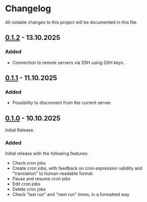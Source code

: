 # Changelog

All notable changes to this project will be documented in this file.

## [0.1.2] - 13.10.2025

### Added

- Connection to remote servers via SSH using SSH keys.

## [0.1.1] - 11.10.2025

### Added

- Possibility to disconnect from the current server.

## [0.1.0] - 10.10.2025

Initial Release.

### Added

Initial release with the following features:

- Check cron jobs
- Create cron jobs, with feedback on cron expression validity and "translation" to human-readable format
- Pause and resume cron jobs
- Edit cron jobs
- Delete cron jobs
- Check "last run" and "next run" times, in a formatted way

[0.1.2]: https://github.com/antoniorodr/cronboard/releases/tag/v0.1.2
[0.1.1]: https://github.com/antoniorodr/cronboard/releases/tag/v0.1.1
[0.1.0]: https://github.com/antoniorodr/cronboard/releases/tag/v0.1.0
